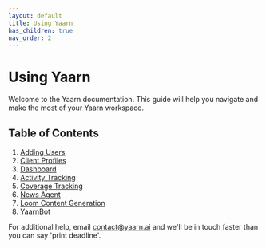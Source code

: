```yaml
---
layout: default
title: Using Yaarn
has_children: true
nav_order: 2
---
```


# Using Yaarn

Welcome to the Yaarn documentation. This guide will help you navigate and make the most of your Yaarn workspace.

## Table of Contents

1. [Adding Users](adding-users)
2. [Client Profiles](client-profiles)
3. [Dashboard](dashboard)
4. [Activity Tracking](activity-tracking)
5. [Coverage Tracking](coverage-tracking)
6. [News Agent](news-agent)
7. [Loom Content Generation](loom)
8. [YaarnBot](yaarnbot)

For additional help, email [contact@yaarn.ai](mailto:contact@yaarn.ai) and we'll be in touch faster than you can say 'print deadline'.
